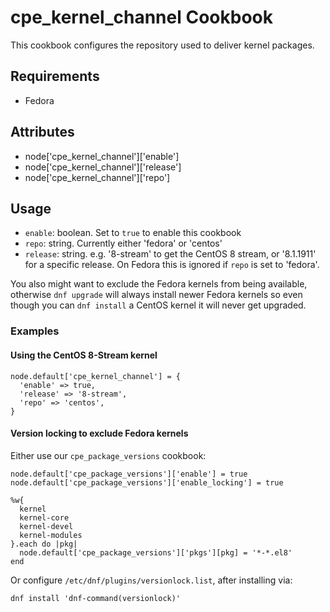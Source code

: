cpe_kernel_channel Cookbook
===========================
This cookbook configures the repository used to deliver kernel packages.

Requirements
------------
* Fedora

Attributes
----------
* node['cpe_kernel_channel']['enable']
* node['cpe_kernel_channel']['release']
* node['cpe_kernel_channel']['repo']

Usage
-----

* `enable`: boolean. Set to `true` to enable this cookbook
* `repo`: string. Currently either 'fedora' or 'centos'
* `release`: string. e.g. '8-stream' to get the CentOS 8 stream,
   or '8.1.1911' for a specific release. On Fedora this is ignored
   if `repo` is set to 'fedora'.

You also might want to exclude the Fedora kernels from being available,
otherwise `dnf upgrade` will always install newer Fedora kernels so
even though you can `dnf install` a CentOS kernel it will never get
upgraded.

### Examples

#### Using the CentOS 8-Stream kernel

```
node.default['cpe_kernel_channel'] = {
  'enable' => true,
  'release' => '8-stream',
  'repo' => 'centos',
}
```

#### Version locking to exclude Fedora kernels

Either use our `cpe_package_versions` cookbook:

```
node.default['cpe_package_versions']['enable'] = true
node.default['cpe_package_versions']['enable_locking'] = true

%w{
  kernel
  kernel-core
  kernel-devel
  kernel-modules
}.each do |pkg|
  node.default['cpe_package_versions']['pkgs'][pkg] = '*-*.el8'
end
```

Or configure `/etc/dnf/plugins/versionlock.list`, after installing via:

`dnf install 'dnf-command(versionlock)'`
